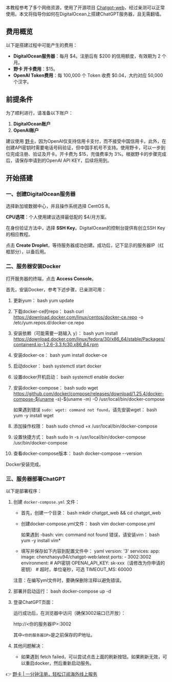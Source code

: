 本教程参考了多个网络资源，使用了开源项目 [Chatgpt-web](https://bit.ly/bewildcard)，经过亲测可以正常使用。本文将指导你如何在DigitalOcean上搭建ChatGPT服务器，且无需翻墙。

## 费用概览

以下是搭建过程中可能产生的费用：

- **DigitalOcean服务器**：每月 $4。注册后有 $200 的信用额度，有效期为 2 个月。
- **野卡 开卡费用**：$15。
- **OpenAI Token费用**：每 100,000 个 Token 收费 $0.04，大约对应 50,000 个汉字。

## 前提条件

为了顺利进行，请准备以下账户：

1. **DigitalOcean账户**
2. **OpenAI账户**

建议使用 [野卡](https://bit.ly/bewildcard)，因为OpenAI仅支持信用卡支付，而不接受中国信用卡。此外，在创建API密钥时需要电话号码验证，但中国手机号不支持。使用野卡，可以一步到位完成注册、验证及开卡。开卡费为 $15，充值费率为 3%。根据野卡的步骤完成后，请保存申请到的OpenAI API KEY，后续将用到。

## 开始搭建

### 一、创建DigitalOcean服务器

选择新加坡数据中心，并且操作系统选择 CentOS 8。

**CPU选项**：个人使用建议选择最低配的 $4/月方案。

在身份验证方法中，选择 **SSH Key**。DigitalOcean的控制台提供有创立SSH Key的相应教程。

点击 **Create Droplet**，等待服务器成功创建。成功后，记下显示的服务器IP（红框部分），以备后用。

### 二、服务器安装Docker

打开服务器的终端，点击 **Access Console**。

首先，安装Docker，参考下述步骤，已亲测可用：

1. 更新yum：
   bash
   yum update
   

2. 下载docker-ce的repo：
   bash
   curl https://download.docker.com/linux/centos/docker-ce.repo -o /etc/yum.repos.d/docker-ce.repo
   

3. 安装依赖（可能需要一路输入 y）：
   bash
   yum install https://download.docker.com/linux/fedora/30/x86_64/stable/Packages/containerd.io-1.2.6-3.3.fc30.x86_64.rpm
   

4. 安装docker-ce：
   bash
   yum install docker-ce
   

5. 启动docker：
   bash
   systemctl start docker
   

6. 设置docker开机启动：
   bash
   systemctl enable docker
   

7. 安装docker-compose：
   bash
   sudo wget https://github.com/docker/compose/releases/download/1.25.4/docker-compose-$(uname -s)-$(uname -m) -O /usr/local/bin/docker-compose
   

   如果遇到错误 `sudo: wget: command not found`，请先安装wget：
   bash
   yum -y install wget
   

8. 添加操作权限：
   bash
   sudo chmod +x /usr/local/bin/docker-compose
   

9. 设置快捷方式：
   bash
   sudo ln -s /usr/local/bin/docker-compose /usr/bin/docker-compose
   

10. 查看docker-compose版本：
    bash
    docker-compose --version
    

Docker安装完成。

### 三、服务器部署ChatGPT

以下是部署程序：

1. 创建 `docker-compose.yml` 文件：

   - 首先，创建一个目录：
     bash
     mkdir chatgpt_web && cd chatgpt_web
     

   - 创建docker-compose.yml文件：
     bash
     vim docker-compose.yml
     

     如果遇到 -bash: vim: command not found 错误，请安装vim：
     bash
     yum -y install vim*
     

   - 填写并保存如下内容到配置文件中：
     yaml
     version: '3'
     services:
       app:
         image: chenzhaoyu94/chatgpt-web:latest
         ports:
           - 3002:3002
         environment:
           # API密钥
           OPENAI_API_KEY: sk-xxx（请修改为你申请的密钥）
           # 超时，单位毫秒，可选
           TIMEOUT_MS: 60000
     

   注意：在编写yml文件时，要确保删除注释以避免错误。

2. 部署并启动运行：
   bash
   docker-compose up -d
   

3. 登录ChatGPT页面：
   
   运行成功后，在浏览器中访问（确保3002端口已开放）：
   
   http://<你的服务器IP>:3002
   

   其中`<你的服务器IP>`是之前保存的IP地址。

4. 其他问题解决：

   - 如果遇到 fetch failed，可以尝试点击上面的刷新按钮。如果刷新无效，可以重启docker，然后重新启动服务。

👉 [野卡 | 一分钟注册，轻松订阅海外线上服务](https://bit.ly/bewildcard)